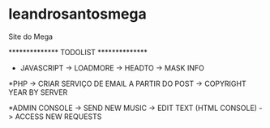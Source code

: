 # leandrosantosmega
 Site do Mega

 ************** TODOLIST **************

* JAVASCRIPT
-> LOADMORE
-> HEADTO
-> MASK INFO

*PHP
-> CRIAR SERVIÇO DE EMAIL A PARTIR DO POST
-> COPYRIGHT YEAR BY SERVER

*ADMIN CONSOLE
-> SEND NEW MUSIC
-> EDIT TEXT (HTML CONSOLE)
-> ACCESS NEW REQUESTS 